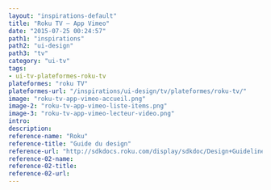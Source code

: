 ```yaml
---
layout: "inspirations-default"
title: "Roku TV – App Vimeo"
date: "2015-07-25 00:24:57"
path1: "inspirations"
path2: "ui-design"
path3: "tv"
category: "ui-tv"
tags:
- ui-tv-plateformes-roku-tv
plateformes: "roku TV"
plateformes-url: "/inspirations/ui-design/tv/plateformes/roku-tv/"
image: "roku-tv-app-vimeo-accueil.png"
image-2: "roku-tv-app-vimeo-liste-items.png"
image-3: "roku-tv-app-vimeo-lecteur-video.png"
intro:
description:
reference-name: "Roku"
reference-title: "Guide du design"
reference-url: "http://sdkdocs.roku.com/display/sdkdoc/Design+Guidelines"
reference-02-name:
reference-02-title:
reference-02-url:
---
```

